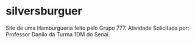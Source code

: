 # silversburguer
Site de uma Hamburgueria feito pelo Grupo 777. Atividade Solicitada por: Professor Danilo da Turma 1DM do Senai.
